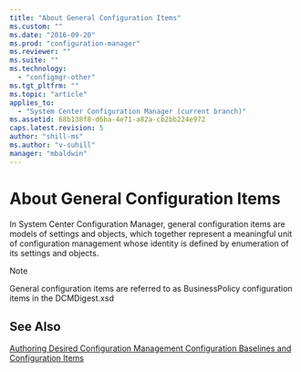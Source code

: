 ```yaml
---
title: "About General Configuration Items"
ms.custom: ""
ms.date: "2016-09-20"
ms.prod: "configuration-manager"
ms.reviewer: ""
ms.suite: ""
ms.technology: 
  - "configmgr-other"
ms.tgt_pltfrm: ""
ms.topic: "article"
applies_to: 
  - "System Center Configuration Manager (current branch)"
ms.assetid: 68b138f8-d6ba-4e71-a82a-cb2bb224e972
caps.latest.revision: 5
author: "shill-ms"
ms.author: "v-suhill"
manager: "mbaldwin"
---
```

# About General Configuration Items
In System Center Configuration Manager, general configuration items are models of settings and objects, which together represent a meaningful unit of configuration management whose identity is defined by enumeration of its settings and objects.  
  
> [!NOTE]
>  General configuration items are referred to as BusinessPolicy configuration items in the DCMDigest.xsd  
  
## See Also  
 [Authoring Desired Configuration Management Configuration Baselines and Configuration Items](../../develop/compliance/authoring-compliance-settings-configuration-baselines-and-configuration-items.md)